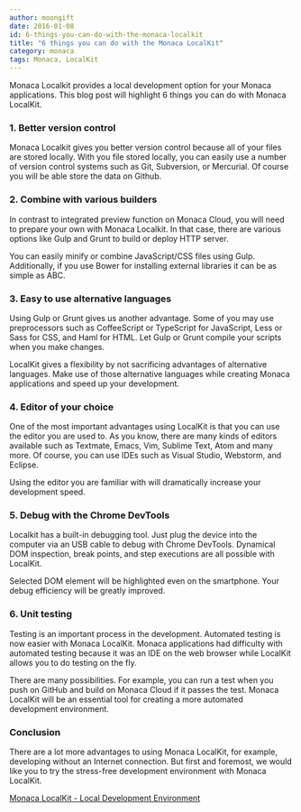 ```yaml
---
author: moongift
date: 2016-01-08
id: 6-things-you-can-do-with-the-monaca-localkit
title: "6 things you can do with the Monaca LocalKit"
category: monaca
tags: Monaca, LocalKit
---
```


Monaca Localkit provides a local development option for your Monaca applications. This blog post will highlight 6 things you can do with Monaca LocalKit.

<!-- more -->

### 1. Better version control

Monaca Localkit gives you better version control because all of your files are stored locally. With you file stored locally, you can easily use a number of version control systems such as Git, Subversion, or Mercurial. Of course you will be able store the data on Github.

### 2. Combine with various builders

In contrast to integrated preview function on Monaca Cloud, you will need to prepare your own with Monaca Localkit. In that case, there are various options like Gulp and Grunt to build or deploy HTTP server.

You can easily minify or combine JavaScript/CSS files using Gulp. Additionally, if you use Bower for installing external libraries it can be as simple as ABC.

### 3. Easy to use alternative languages

Using Gulp or Grunt gives us another advantage. Some of you may use preprocessors such as CoffeeScript or TypeScript for JavaScript, Less or Sass for CSS, and Haml for HTML. Let Gulp or Grunt compile your scripts when you make changes.

LocalKit gives a flexibility by not sacrificing advantages of alternative languages. Make use of those alternative languages while creating Monaca applications and speed up your development.

### 4. Editor of your choice

One of the most important advantages using LocalKit is that you can use the editor you are used to. As you know, there are many kinds of editors available such as Textmate, Emacs, Vim, Sublime Text, Atom and many more. Of course, you can use IDEs such as Visual Studio, Webstorm, and Eclipse.

Using the editor you are familiar with will dramatically increase your development speed.

### 5. Debug with the Chrome DevTools

Localkit has a built-in debugging tool. Just plug the device into the computer via an USB cable to debug with Chrome DevTools. Dynamical DOM inspection, break points, and step executions are all possible with LocalKit.

Selected DOM element will be highlighted even on the smartphone. Your debug efficiency will be greatly improved.

### 6. Unit testing

Testing is an important process in the development. Automated testing is now easier with Monaca LocalKit. Monaca applications had difficulty with automated testing because it was an IDE on the web browser while LocalKit allows you to do testing on the fly.

There are many possibilities. For example, you can run a test when you push on GitHub and build on Monaca Cloud if it passes the test.
Monaca LocalKit will be an essential tool for creating a more automated development environment.

### Conclusion

There are a lot more advantages to using Monaca LocalKit, for example, developing without an Internet connection. But first and foremost, we would like you to try the stress-free development environment with Monaca LocalKit.

[Monaca LocalKit - Local Development Environment](https://monaca.io/localkit.html)
